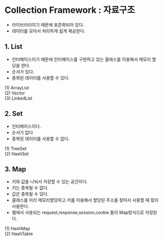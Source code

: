 # Collection Framework : 자료구조
- 라이브러리이기 때문에 표준화되어 있다.
- 데이터를 모아서 처리하게 쉽게 제공한다.

## 1. List
- 인터페이스이기 때문에 인터페이스를 구현하고 있는 클래스를 이용해서 메모리 할당을 한다.
- 순서가 있다.
- 중복된 데이터를 사용할 수 있다.<br>

(1) ArrayList <br>
(2) Vector <br>
(3) LinkedList <br>

## 2. Set
- 인터페이스이다.
- 순서가 없다
- 중복된 데이터를 사용할 수 없다.

(1) TreeSet <br>
(2) HashSet <br>


## 3. Map
- 키와 값을 나눠서 저장할 수 있는 공간이다.
- 키는 중복될 수 없다.
- 값은 중복될 수 있다.
- 클래스를 미리 메모리할당하고 키를 이용해서 할당된 주소를 찾아서 사용할 때 많이 사용한다.
- 웹에서 사용되는 request,response,session,cookie 들이 Map방식으로 저장된다.

(1) HashMap<br>
(2) HashTable<br>